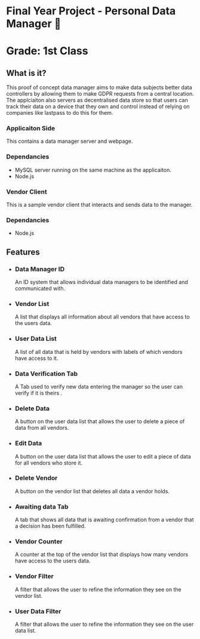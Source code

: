# Final Year Project - Personal Data Manager 📝
# Grade: 1st Class
## What is it?
  This proof of concept data manager aims to make data subjects better data controllers by allowing them to make GDPR requests from a central location. 
  The applciaiton also servers as decentralised data store so that users can track their data on a device that they own and control instead of relying 
  on companies like lastpass to do this for them.
### Applicaiton Side
  This contains a data manager server and webpage.
### Dependancies
- MySQL server running on the same machine as the applicaiton.
- Node.js
### Vendor Client
  This is a sample vendor client that interacts and sends data to the manager.
### Dependancies
- Node.js
## Features
- ### Data Manager ID
  An ID system that allows individual data managers to be identified and communicated with.
- ### Vendor List
  A list that displays all information about all vendors that have access to the users data.
- ### User Data List
  A list of all data that is held by vendors with labels of which vendors have access to it.
- ### Data Verification Tab
  A Tab used to verify new data entering the manager so the user can verify if it is theirs .
- ### Delete Data
  A button on the user data list that allows the user to delete a piece of data from all vendors.
- ### Edit Data
  A button on the user data list that allows the user to edit a piece of data for all vendors who store it.
- ### Delete Vendor
  A button on the vendor list that deletes all data a vendor holds.
- ### Awaiting data Tab
  A tab that shows all data that is awaiting confirmation from a vendor that a decision has been fulfilled.
- ### Vendor Counter
  A counter at the top of the vendor list that displays how many vendors have access to the users data.
- ### Vendor Filter
  A filter that allows the user to refine the information they see on the vendor list.
- ### User Data Filter
  A filter that allows the user to refine the information they see on the user data list.



